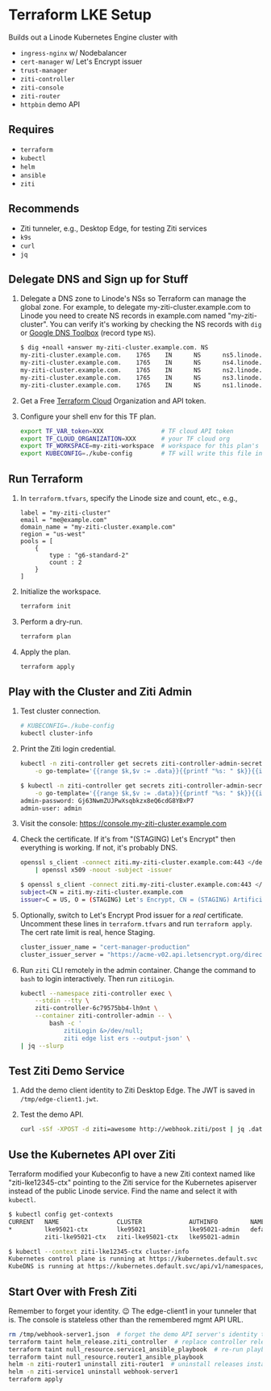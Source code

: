 # Terraform LKE Setup

Builds out a Linode Kubernetes Engine cluster with 

* `ingress-nginx` w/ Nodebalancer
* `cert-manager` w/ Let's Encrypt issuer
* `trust-manager`
* `ziti-controller`
* `ziti-console`
* `ziti-router`
* `httpbin` demo API

## Requires

* `terraform`
* `kubectl`
* `helm`
* `ansible`
* `ziti`

## Recommends

* Ziti tunneler, e.g., Desktop Edge, for testing Ziti services
* `k9s`
* `curl`
* `jq`

## Delegate DNS and Sign up for Stuff

1. Delegate a DNS zone to Linode's NSs so Terraform can manage the global zone. For example, to delegate my-ziti-cluster.example.com to Linode you need to create NS records in example.com named "my-ziti-cluster". You can verify it's working by checking the NS records with `dig` or [Google DNS Toolbox](https://toolbox.googleapps.com/apps/dig/#NS/) (record type `NS`).

    ```bash
    $ dig +noall +answer my-ziti-cluster.example.com. NS
    my-ziti-cluster.example.com.    1765    IN      NS      ns5.linode.com.
    my-ziti-cluster.example.com.    1765    IN      NS      ns4.linode.com.
    my-ziti-cluster.example.com.    1765    IN      NS      ns2.linode.com.
    my-ziti-cluster.example.com.    1765    IN      NS      ns3.linode.com.
    my-ziti-cluster.example.com.    1765    IN      NS      ns1.linode.com.
    ```

1. Get a Free [Terraform Cloud](https://app.terraform.io/app) Organization and API token.
1. Configure your shell env for this TF plan.

    ```bash
    export TF_VAR_token=XXX                # TF cloud API token
    export TF_CLOUD_ORGANIZATION=XXX       # your TF cloud org
    export TF_WORKSPACE=my-ziti-workspace  # workspace for this plan's remote state
    export KUBECONFIG=./kube-config        # TF will write this file in plan dir
    ```

## Run Terraform

1. In `terraform.tfvars`, specify the Linode size and count, etc., e.g.,

    ```hcl
    label = "my-ziti-cluster"
    email = "me@example.com"
    domain_name = "my-ziti-cluster.example.com"
    region = "us-west"
    pools = [
        {
            type : "g6-standard-2"
            count : 2
        }
    ]
    ```

1. Initialize the workspace.

    ```bash
    terraform init
    ```

1. Perform a dry-run.

    ```bash
    terraform plan
    ```

1. Apply the plan.

    ```bash
    terraform apply
    ```

## Play with the Cluster and Ziti Admin

1. Test cluster connection.

    ```bash
    # KUBECONFIG=./kube-config
    kubectl cluster-info
    ```

1. Print the Ziti login credential.

    ```bash
    kubectl -n ziti-controller get secrets ziti-controller-admin-secret \
        -o go-template='{{range $k,$v := .data}}{{printf "%s: " $k}}{{if not $v}}{{$v}}{{else}}{{$v | base64decode}}{{end}}{{"\n"}}{{end}}' 
    ```

    ```bash
    $ kubectl -n ziti-controller get secrets ziti-controller-admin-secret \
        -o go-template='{{range $k,$v := .data}}{{printf "%s: " $k}}{{if not $v}}{{$v}}{{else}}{{$v | base64decode}}{{end}}{{"\n"}}{{end}}' 
    admin-password: Gj63NwmZUJPwXsqbkzx8eQ6cdG8YBxP7
    admin-user: admin
    ```

1. Visit the console: https://console.my-ziti-cluster.example.com
1. Check the certificate. If it's from "(STAGING) Let's Encrypt" then everything is working. If not, it's probably DNS.

    ```bash
    openssl s_client -connect ziti.my-ziti-cluster.example.com:443 </dev/null 2>/dev/null \
        | openssl x509 -noout -subject -issuer
    ```

    ```bash
    $ openssl s_client -connect ziti.my-ziti-cluster.example.com:443 </dev/null 2>/dev/null | openssl x509 -noout -subject -issuer
    subject=CN = ziti.my-ziti-cluster.example.com
    issuer=C = US, O = (STAGING) Let's Encrypt, CN = (STAGING) Artificial Apricot R3
    ```

1. Optionally, switch to Let's Encrypt Prod issuer for a *real* certificate. Uncomment these lines in `terraform.tfvars` and run `terraform apply`. The cert rate limit is real, hence Staging.

    ```bash
    cluster_issuer_name = "cert-manager-production"
    cluster_issuer_server = "https://acme-v02.api.letsencrypt.org/directory"
    ```

1. Run `ziti` CLI remotely in the admin container. Change the command to `bash` to login interactively. Then run `zitiLogin`.

    ```bash
    kubectl --namespace ziti-controller exec \
        --stdin --tty \
        ziti-controller-6c79575bb4-lh9nt \
        --container ziti-controller-admin -- \
            bash -c '
                zitiLogin &>/dev/null; 
                ziti edge list ers --output-json' \
    | jq --slurp 
    ```

## Test Ziti Demo Service

1. Add the demo client identity to Ziti Desktop Edge. The JWT is saved in `/tmp/edge-client1.jwt`.
1. Test the demo API.

    ```bash
    curl -sSf -XPOST -d ziti=awesome http://webhook.ziti/post | jq .data
    ```

## Use the Kubernetes API over Ziti

Terraform modified your Kubeconfig to have a new Ziti context named like "ziti-lke12345-ctx" pointing to the Ziti service for the Kubernetes apiserver instead of the public Linode service. Find the name and select it with `kubectl`.

```bash
$ kubectl config get-contexts
CURRENT   NAME                CLUSTER             AUTHINFO         NAMESPACE
*         lke95021-ctx        lke95021            lke95021-admin   default
          ziti-lke95021-ctx   ziti-lke95021-ctx   lke95021-admin   

$ kubectl --context ziti-lke12345-ctx cluster-info
Kubernetes control plane is running at https://kubernetes.default.svc
KubeDNS is running at https://kubernetes.default.svc/api/v1/namespaces/kube-system/services/kube-dns:dns/proxy
```

## Start Over with Fresh Ziti

Remember to forget your identity. :wink: The edge-client1 in your tunneler that is. The console is stateless other than the remembered mgmt API URL.

```bash
rm /tmp/webhook-server1.json  # forget the demo API server's identity too
terraform taint helm_release.ziti_controller  # replace controller release
terraform taint null_resource.service1_ansible_playbook  # re-run playbooks
terraform taint null_resource.router1_ansible_playbook
helm -n ziti-router1 uninstall ziti-router1  # uninstall releases installed by ansible
helm -n ziti-service1 uninstall webhook-server1
terraform apply
```
